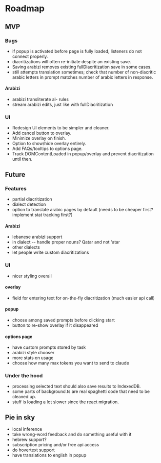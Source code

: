 # Roadmap

## MVP

### Bugs

- if popup is activated before page is fully loaded, listeners do not connect properly.
- diacritizations will often re-initiate despite an existing save.
- Saving arabizi removes existing fullDiacritization save in some cases.
- still attempts translation sometimes; check that number of non-diacritic arabic letters in prompt matches number of arabic letters in response.

#### Arabizi

- arabizi transliterate al- rules
- stream arabizi edits, just like with fullDiacritization

### UI

- Redesign UI elements to be simpler and cleaner.
- Add cancel button to overlay.
- Minimize overlay on finish.
- Option to show/hide overlay entirely.
- Add FAQs/tooltips to options page.
- Track DOMContentLoaded in popup/overlay and prevent diacritization until then.

## Future

### Features

- partial diacritization
- dialect detection
- option to translate arabic pages by default (needs to be cheaper first? implement stat tracking first?)

#### Arabizi

- lebanese arabizi support
- in dialect -- handle proper nouns? Qatar and not 'atar
- other dialects
- let people write custom diacritizations

### UI

- nicer styling overall

#### overlay

- field for entering text for on-the-fly diacritization (much easier api call)

#### popup

- choose among saved prompts before clicking start
- button to re-show overlay if it disappeared

#### options page

- have custom prompts stored by task
- arabizi style chooser
- more stats on usage
- choose how many max tokens you want to send to claude

### Under the hood

- processing selected text should also save results to IndexedDB.
- some parts of background.ts are real spaghetti code that need to be cleaned up.
- stuff is loading a lot slower since the react migration.

## Pie in sky

- local inference
- take wrong-word feedback and do something useful with it
- hebrew support?
- subscription pricing and/or free api access
- do hovertext support
- have translations to english in popup
